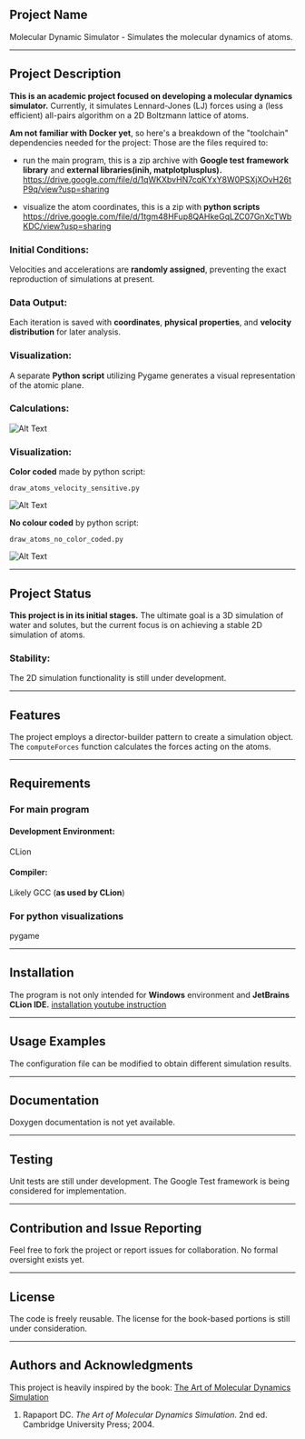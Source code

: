 ## Project Name
Molecular Dynamic Simulator - Simulates the molecular dynamics of atoms.

---
## Project Description
**This is an academic project focused on developing a molecular dynamics simulator.** Currently, it simulates Lennard-Jones (LJ) forces using a (less efficient) all-pairs algorithm on a 2D Boltzmann lattice of atoms.

**Am not familiar with Docker yet**,  so here's a breakdown of the "toolchain" dependencies needed for the project:
Those are the files required to:
- run the main program, this is a zip archive with **Google test framework library** and **external libraries(inih, matplotplusplus).**
https://drive.google.com/file/d/1qWKXbvHN7cqKYxY8W0PSXjXOvH26tP9q/view?usp=sharing


- visualize the atom coordinates, this is a zip with **python scripts**
https://drive.google.com/file/d/1tgm48HFup8QAHkeGqLZC07GnXcTWbKDC/view?usp=sharing

### Initial Conditions: 
Velocities and accelerations are **randomly assigned**, preventing the exact reproduction of simulations at present.

### Data Output: 
Each iteration is saved with **coordinates**, **physical properties**, and **velocity distribution** for later analysis.

### Visualization:
A separate **Python script** utilizing Pygame generates a visual representation of the atomic plane.

### Calculations:
![Alt Text](https://media.giphy.com/media/v1.Y2lkPTc5MGI3NjExZ3dwb250bXlhdDNtdmpjY3RjN3Y1aGJ3eGZ1cnJram84MmRmODFpOSZlcD12MV9pbnRlcm5hbF9naWZfYnlfaWQmY3Q9Zw/A3FNYGbqptXCeYyUma/giphy.gif)

### Visualization:
**Color coded** made by python script: 
```
draw_atoms_velocity_sensitive.py
```
![Alt Text](https://media.giphy.com/media/v1.Y2lkPTc5MGI3NjExaGtpeWl1MDkzb3N2MWtjY29tdmhpazM4Znd2MGJ1M3d3aGQyZDdmZyZlcD12MV9pbnRlcm5hbF9naWZfYnlfaWQmY3Q9Zw/g6oxb5B3CX98gutee8/giphy.gif)


**No colour coded** by python script:
```
draw_atoms_no_color_coded.py
```
![Alt Text](https://media.giphy.com/media/v1.Y2lkPTc5MGI3NjExbmoyNTgwc2JxZ3Q1MnNydmltY2JtMTMxY2F6OWpreGZ5YzQ1cWhwYSZlcD12MV9pbnRlcm5hbF9naWZfYnlfaWQmY3Q9Zw/HQil6mwHKyXkgzAcp9/giphy.gif)

---

## Project Status
**This project is in its initial stages.** The ultimate goal is a 3D simulation of water and solutes, but the current focus is on achieving a stable 2D simulation of atoms.
### Stability:
The 2D simulation functionality is still under development.

---
## Features

The project employs a director-builder pattern to create a simulation object. The `computeForces` function calculates the forces acting on the atoms.

---
## Requirements
### For main program

#### Development Environment:
CLion
#### Compiler:
Likely GCC (**as used by CLion**)

### For python visualizations
pygame

---


## Installation
The program is not only intended for  **Windows** environment and **JetBrains CLion IDE.**
[installation youtube instruction](https://www.youtube.com/watch?v=NE3JG-eTcnU)

---

## Usage Examples
The configuration file can be modified to obtain different simulation results.

---
## Documentation
Doxygen documentation is not yet available.

---
## Testing
Unit tests are still under development. The Google Test framework is being considered for implementation.

---
## Contribution and Issue Reporting
Feel free to fork the project or report issues for collaboration. No formal oversight exists yet.

---
## License
The code is freely reusable. The license for the book-based portions is still under consideration.

---
## Authors and Acknowledgments
This project is heavily inspired by the book: [The Art of Molecular Dynamics Simulation](https://www.cambridge.org/core/books/art-of-molecular-dynamics-simulation/57D40C5ECE9B7EA17C0E77E7754F5874)
1. Rapaport DC. _The Art of Molecular Dynamics Simulation_. 2nd ed. Cambridge University Press; 2004.
